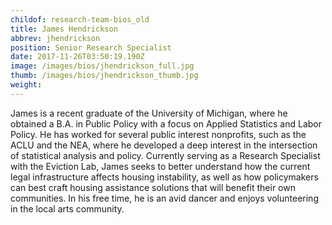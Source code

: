 ```yaml
---
childof: research-team-bios_old
title: James Hendrickson
abbrev: jhendrickson
position: Senior Research Specialist
date: 2017-11-26T03:50:19.190Z
image: /images/bios/jhendrickson_full.jpg
thumb: /images/bios/jhendrickson_thumb.jpg
weight: 
---
```

James is a recent graduate of the University of Michigan, where he obtained a B.A. in Public Policy with a focus on Applied Statistics and Labor Policy. He has worked for several public interest nonprofits, such as the ACLU and the NEA, where he developed a deep interest in the intersection of statistical analysis and policy. Currently serving as a Research Specialist with the Eviction Lab, James seeks to better understand how the current legal infrastructure affects housing instability, as well as how policymakers can best craft housing assistance solutions that will benefit their own communities. In his free time, he is an avid dancer and enjoys volunteering in the local arts community.
